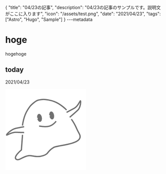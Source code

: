 {
  "title": "04/23の記事",
  "description": "04/23の記事のサンプルです。説明文がここに入ります",
  "icon": "/assets/test.png",
  "date": "2021/04/23",
  "tags": ["Astro", "Hugo", "Sample"]
}
---metadata

# hoge
hogehoge

## today
2021/04/23

![img](/assets/test.png)